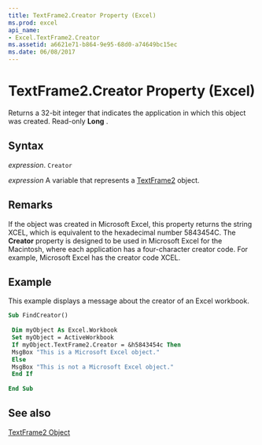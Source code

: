 ```yaml
---
title: TextFrame2.Creator Property (Excel)
ms.prod: excel
api_name:
- Excel.TextFrame2.Creator
ms.assetid: a6621e71-b864-9e95-68d0-a74649bc15ec
ms.date: 06/08/2017
---
```



# TextFrame2.Creator Property (Excel)

Returns a 32-bit integer that indicates the application in which this object was created. Read-only  **Long** .


## Syntax

 _expression_. `Creator`

 _expression_ A variable that represents a [TextFrame2](./Excel.TextFrame2.md) object.


## Remarks

If the object was created in Microsoft Excel, this property returns the string XCEL, which is equivalent to the hexadecimal number 5843454C. The  **Creator** property is designed to be used in Microsoft Excel for the Macintosh, where each application has a four-character creator code. For example, Microsoft Excel has the creator code XCEL.


## Example

This example displays a message about the creator of an Excel workbook.


```vb
Sub FindCreator() 
 
 Dim myObject As Excel.Workbook 
 Set myObject = ActiveWorkbook 
 If myObject.TextFrame2.Creator = &h5843454c Then 
 MsgBox "This is a Microsoft Excel object." 
 Else 
 MsgBox "This is not a Microsoft Excel object." 
 End If 
 
End Sub
```


## See also


[TextFrame2 Object](Excel.TextFrame2.md)

